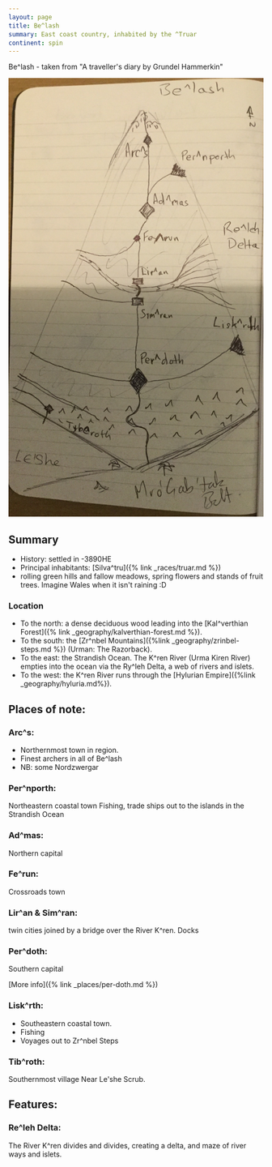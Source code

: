 ```yaml
---
layout: page
title: Be^lash
summary: East coast country, inhabited by the ^Truar
continent: spin
---
```


Be^lash - taken from "A traveller's diary by Grundel Hammerkin"

![Be^lash](/assets/belash-region.jpg)

## Summary

- History: settled in -3890HE
- Principal inhabitants: [Silva^tru]({% link _races/truar.md %})
- rolling green hills and fallow meadows, spring flowers and stands of fruit trees. Imagine Wales when it isn't raining :D

### Location

- To the north: a dense deciduous wood leading into the [Kal^verthian Forest]({% link _geography/kalverthian-forest.md %}). 
- To the south: the [Zr^nbel Mountains]({%link _geography/zrinbel-steps.md %}) (Urman: The Razorback).
- To the east: the Strandish Ocean. The K^ren River (Urma Kiren River) empties into the ocean via the Ry^leh Delta, a web of rivers and islets.
- To the west: the K^ren River runs through the [Hylurian Empire]({%link _geography/hyluria.md%}).

## Places of note:

### Arc^s:

- Northernmost town in region.
- Finest archers in all of Be^lash
- NB: some Nordzwergar

### Per^nporth:
Northeastern coastal town
Fishing, trade ships out to the islands in the Strandish Ocean

### Ad^mas:
Northern capital

### Fe^run:
Crossroads town 

### Lir^an & Sim^ran:
twin cities joined by a bridge over the River K^ren.
Docks

### Per^doth:
Southern capital

[More info]({% link _places/per-doth.md %})

### Lisk^rth:
- Southeastern coastal town.
- Fishing
- Voyages out to Zr^nbel Steps

### Tib^roth:
Southernmost village
Near Le'she Scrub.

## Features:

### Re^leh Delta:

The River K^ren divides and divides, creating a delta, and maze of river ways and islets.
